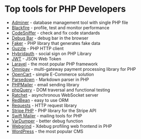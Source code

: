 # Top tools for PHP Developers

- [Adminer](https://github.com/vrana/adminer/) - database management tool with single PHP file
- [Blackfire](https://www.blackfire.io/) - profile, test and monitor performance
- [CodeSniffer](https://github.com/squizlabs/php_codesniffer) - check and fix code standards
- [Debug Bar](https://github.com/maximebf/php-debugbar) - debug bar in the browser
- [Faker](https://github.com/fzaninotto/faker) - PHP library that generates fake data
- [Guzzle](https://github.com/guzzle/guzzle) - PHP HTTP client
- [Hybridauth](https://github.com/hybridauth/hybridauth) - social sign on PHP Library
- [JWT](https://github.com/lcobucci/jwt) - JSON Web Token
- [Laravel](https://github.com/laravel/laravel) - the most popular PHP framework
- [Omnipay](https://github.com/thephpleague/omnipay) - multi-gateway payment processing library for PHP
- [OpenCart](https://github.com/opencart/opencart) - simple E-Commerce solution
- [Parsedown](https://github.com/erusev/parsedown) - Markdown parser in PHP
- [PHPMailer](https://github.com/phpmailer/phpmailer) - email sending library
- [phpQuery](https://github.com/punkave/phpquery) - DOM traversal and functional testing
- [Ratchet](https://github.com/ratchetphp/ratchet) - asynchronous WebSocket server
- [RedBean](https://github.com/gabordemooij/redbean) - easy to use ORM
- [Requests](https://github.com/wordpress/requests) - HTTP request library
- [Stripe PHP](https://github.com/stripe/stripe-php) - PHP library for the Stripe API
- [Swift Mailer](https://github.com/swiftmailer/swiftmailer) - mailing tools for PHP
- [VarDumper](https://github.com/symfony/var-dumper) - better debug function
- [Webgrind](https://github.com/jokkedk/webgrind) - Xdebug profiling web frontend in PHP
- [WordPress](https://github.com/wordpress/wordpress) - the most popular CMS
